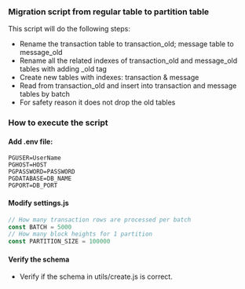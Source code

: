 ### Migration script from regular table to partition table
This script will do the following steps:
- Rename the transaction table to transaction_old; message table to message_old
- Rename all the related indexes of transaction_old and message_old tables with adding _old tag
- Create new tables with indexes: transaction & message
- Read from transaction_old and insert into transaction and message tables by batch
- For safety reason it does not drop the old tables

### How to execute the script
#### Add .env file: 
```
PGUSER=UserName
PGHOST=HOST
PGPASSWORD=PASSWORD
PGDATABASE=DB_NAME
PGPORT=DB_PORT
```

#### Modify settings.js
```javascript
// How many transaction rows are processed per batch
const BATCH = 5000
// How many block heights for 1 partition
const PARTITION_SIZE = 100000
```

#### Verify the schema
- Verify if the schema in utils/create.js is correct. 